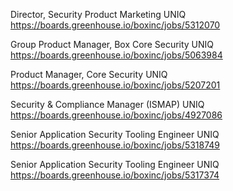 Director, Security Product Marketing UNIQ https://boards.greenhouse.io/boxinc/jobs/5312070

Group Product Manager, Box Core Security UNIQ https://boards.greenhouse.io/boxinc/jobs/5063984

Product Manager, Core Security UNIQ https://boards.greenhouse.io/boxinc/jobs/5207201

Security & Compliance Manager (ISMAP) UNIQ https://boards.greenhouse.io/boxinc/jobs/4927086

Senior Application Security Tooling Engineer UNIQ https://boards.greenhouse.io/boxinc/jobs/5318749

Senior Application Security Tooling Engineer UNIQ https://boards.greenhouse.io/boxinc/jobs/5317374

